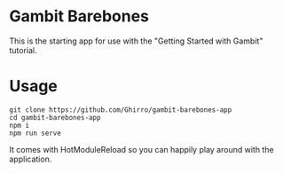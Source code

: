 # Gambit Barebones

This is the starting app for use with the "Getting Started with Gambit" tutorial.

# Usage

```
git clone https://github.com/Ghirro/gambit-barebones-app
cd gambit-barebones-app
npm i
npm run serve
```

It comes with HotModuleReload so you can happily play around with the application.

